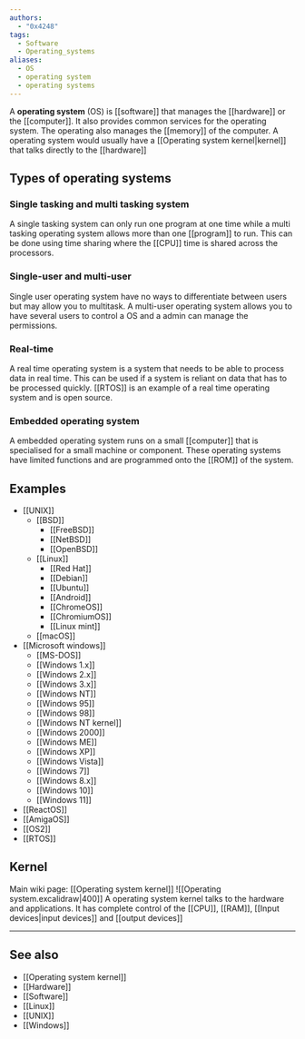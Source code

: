 ```yaml
---
authors: 
  - "0x4248"
tags:
  - Software
  - Operating_systems
aliases:
  - OS
  - operating system
  - operating systems
---
```

A **operating system** (OS) is [[software]] that manages the [[hardware]] or the [[computer]]. It also provides common services for the operating system. The operating also manages the [[memory]] of the computer. A operating system would usually have a [[Operating system kernel|kernel]] that talks directly to the [[hardware]]

## Types of operating systems
### Single tasking and multi tasking system
A single tasking system can only run one program at one time while a multi tasking operating system allows more than one [[program]] to run. This can be done using time sharing where the [[CPU]] time is shared across the processors. 
### Single-user and multi-user
Single user operating system have no ways to differentiate between users but may allow you to multitask. A multi-user operating system allows you to have several users to control a OS and a admin can manage the permissions.
### Real-time
A real time operating system is a system that needs to be able to process data in real time. This can be used if a system is reliant on data that has to be processed quickly. [[RTOS]] is an example of a real time operating system and is open source.
### Embedded operating system
A embedded operating system runs on a small [[computer]] that is specialised for a small machine or component. These operating systems have limited functions and are programmed onto the [[ROM]] of the system.

## Examples
- [[UNIX]]
	- [[BSD]]
		- [[FreeBSD]]
		- [[NetBSD]]
		- [[OpenBSD]]
	- [[Linux]]
		- [[Red Hat]]
		- [[Debian]]
		- [[Ubuntu]]
		- [[Android]]
		- [[ChromeOS]]
		- [[ChromiumOS]]
		- [[Linux mint]]
	- [[macOS]]
- [[Microsoft windows]]
	- [[MS-DOS]]
	- [[Windows 1.x]]
	- [[Windows 2.x]]
	- [[Windows 3.x]]
	- [[Windows NT]]
	- [[Windows 95]]
	- [[Windows 98]]
	- [[Windows NT kernel]]
	- [[Windows 2000]]
	- [[Windows ME]]
	- [[Windows XP]]
	- [[Windows Vista]]
	- [[Windows 7]]
	- [[Windows 8.x]]
	- [[Windows 10]]
	- [[Windows 11]]
- [[ReactOS]]
- [[AmigaOS]]
- [[OS2]]
- [[RTOS]]
## Kernel
Main wiki page: [[Operating system kernel]]
![[Operating system.excalidraw|400]]
A operating system kernel talks to the hardware and applications. It has complete control of the [[CPU]], [[RAM]], [[Input devices|input devices]] and [[output devices]]

___
## See also
- [[Operating system kernel]]
- [[Hardware]]
- [[Software]]
- [[Linux]]
- [[UNIX]]
- [[Windows]]